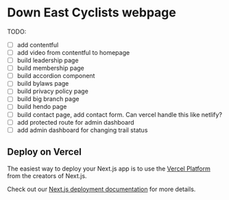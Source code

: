 # Down East Cyclists webpage

TODO:

- [ ] add contentful
- [ ] add video from contentful to homepage
- [ ] build leadership page
- [ ] build membership page
- [ ] build accordion component
- [ ] build bylaws page
- [ ] build privacy policy page
- [ ] build big branch page
- [ ] build hendo page
- [ ] build contact page, add contact form. Can vercel handle this like netlify?
- [ ] add protected route for admin dashboard
- [ ] add admin dashboard for changing trail status
  
## Deploy on Vercel

The easiest way to deploy your Next.js app is to use the [Vercel Platform](https://vercel.com/new?utm_medium=default-template&filter=next.js&utm_source=create-next-app&utm_campaign=create-next-app-readme) from the creators of Next.js.

Check out our [Next.js deployment documentation](https://nextjs.org/docs/deployment) for more details.

